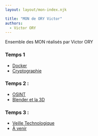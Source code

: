 ```yaml
---
layout: layout/mon-index.njk

title: "MON de ORY Victor"
authors:
  - Victor ORY 
---
```


<!-- début résumé -->

Ensemble des MON réalisés par Victor ORY 

<!-- fin résumé -->


### Temps 1

- [Docker](./Docker)
- [Cryptographie](./Crypto)

### Temps 2 :

- [OSINT](./OSINT)
- [Blender et la 3D](./Blender)

### Temps 3 : 

- [Veille Technologique](./VeilleTechno.md)
- [À venir](./index.md)
